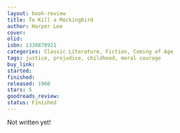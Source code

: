```yaml
---
layout: book-review
title: To Kill a Mockingbird
author: Harper Lee
cover:
olid:
isbn: 1338878921
categories: Classic Literature, Fiction, Coming of Age
tags: justice, prejudice, childhood, moral courage
buy_link:
started:
finished:
released: 1960
stars: 5
goodreads_review:
status: Finished
---
```


Not written yet!
